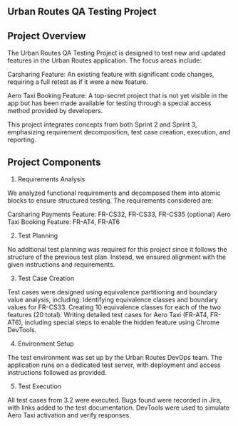 ## Urban Routes QA Testing Project

## Project Overview
The Urban Routes QA Testing Project is designed to test new and updated features in the Urban Routes application. The focus areas include:

Carsharing Feature: An existing feature with significant code changes, requiring a full retest as if it were a new feature.

Aero Taxi Booking Feature: A top-secret project that is not yet visible in the app but has been made available for testing through a special access method provided by developers.

This project integrates concepts from both Sprint 2 and Sprint 3, emphasizing requirement decomposition, test case creation, execution, and reporting.

## Project Components

1. Requirements Analysis

We analyzed functional requirements and decomposed them into atomic blocks to ensure structured testing. The requirements considered are:

Carsharing Payments Feature: FR-CS32, FR-CS33, FR-CS35 (optional)
Aero Taxi Booking Feature: FR-AT4, FR-AT6

2. Test Planning

No additional test planning was required for this project since it follows the structure of the previous test plan. Instead, we ensured alignment with the given instructions and requirements.

3. Test Case Creation

Test cases were designed using equivalence partitioning and boundary value analysis, including:
Identifying equivalence classes and boundary values for FR-CS33.
Creating 10 equivalence classes for each of the two features (20 total).
Writing detailed test cases for Aero Taxi (FR-AT4, FR-AT6), including special steps to enable the hidden feature using Chrome DevTools.

4. Environment Setup

The test environment was set up by the Urban Routes DevOps team.
The application runs on a dedicated test server, with deployment and access instructions followed as provided.

5. Test Execution

All test cases from 3.2 were executed.
Bugs found were recorded in Jira, with links added to the test documentation.
DevTools were used to simulate Aero Taxi activation and verify responses.